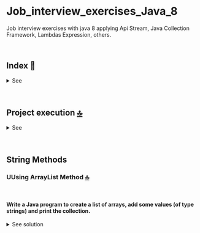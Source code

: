 # Job_interview_exercises_Java_8
Job interview exercises with java 8 applying Api Stream, Java Collection Framework, Lambdas Expression, others.

 <br>

<!------Start Index----->

## Index 📜

<details>
 <summary> See </summary>
 <br>
  
### Java Collection Framework
* [Using ArrayList Method.](#using-arraylist-method-)
   
<br>

</details>

<!------Stop Index----->

<br>

<br>


## Project execution [🔝](#index-)

<details>
  <summary>See</summary>
<br>
  
<br>

</details>


<br>

<br>

## String Methods 

### UUsing ArrayList Method [🔝](#index-)

<br>

#### Write a Java program to create a list of arrays, add some values (of type strings) and print the collection.
<details>
  <summary>See solution</summary>
 <br>
 
* [ArrayList Exercises](https://www.w3resource.com/java-exercises/collection/index.php)


#### Code
 ```java
import java.util.*;
public class Random {
  public static void main(String[] args) {
  List<String> list = new ArrayList<String>();
  list.add("First string");
  list.add("Second string");
  list.add("Third string");
  System.out.println(list);
 }
}
 ```

#### Console
 ```java
[First string, Second string, Third string]

 ```

<br>

</details>



<br>


